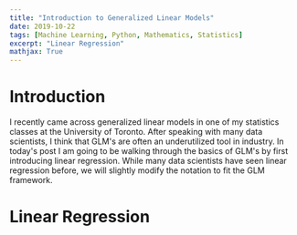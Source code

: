 ```yaml
---
title: "Introduction to Generalized Linear Models"
date: 2019-10-22
tags: [Machine Learning, Python, Mathematics, Statistics]
excerpt: "Linear Regression"
mathjax: True
---
```


# Introduction
I recently came across generalized linear models in one of my statistics classes at the University of Toronto. After speaking with many data scientists,
I think that GLM's are often an underutilized tool in industry. In today's post I am going to be walking through the basics of GLM's by first introducing linear regression. While many data scientists have seen linear regression before, we will slightly modify the notation to fit the GLM framework.

# Linear Regression
